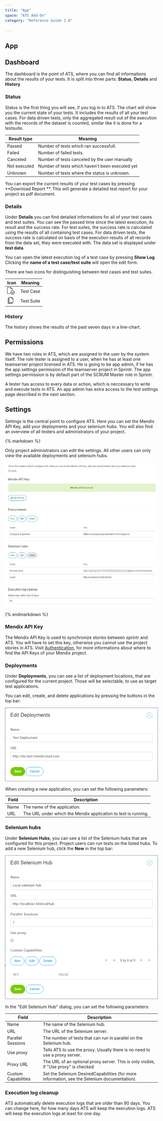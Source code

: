 ```yaml
---
title: "App"
space: "ATS Add-On"
category: "Reference Guide 2.0"

---
```


## App

## Dashboard

The dashboard is the point of ATS, where you can find all informations about the results of your tests. It is split into three parts: **Status**, **Details** and **History**

### Status

Status is the first thing you will see, if you log in to ATS. The chart will show you the current state of your tests.
It includes the results of all your test cases. For data driven tests, only the aggregated result out of the execution with the records of the dataset is counted, similar like it is done for a testsuite.

| Result type  | Meaning                                  |
| ------------ | ---------------------------------------- |
| Passed       | Number of tests which ran successfull.   |
| Failed       | Number of failed tests.                  |
| Canceled     | Number of tests canceled by the user manually |
| Not executed | Number of tests which haven't been executed yet |
| Unknown      | Number of tests where the status is unknown. |

You can export the current results of your test cases by pressing **Download Report **. This will generate a detailed test report for your project as pdf document. 

### Details
Under **Details** you can find detailed informations for all of your test cases and test suites. You can see the passed time since the latest execution, its result and the success rate. For test suites, the success rate is calculated using the results of all containing test cases. For data driven tests, the success rate is calculated on basis of the execution results of all records from the data set, they were executed with. The data set is displayed under **test data**.

You can open the latest execution log of a test case by pressing **Show Log**. Clicking the **name of a test case/test suite** will open the edit form. 

There are two icons for distinguishing between test cases and test suites.

| Icon                                     | Meaning    |
| ---------------------------------------- | ---------- |
| ![Test Case](attachments/project/test-case-icon.png) | Test Case  |
| ![Test Suite](attachments/project/test-suite-icon.png) | Test Suite |

### History
The history shows the results of the past seven days in a line-chart. 

## Permissions
We have two roles in ATS, which are assigned to the user by the system itself. The role tester is assigned to a user, when he has at least one teamserver project licensed in ATS. He is going to be app admin, if he has the app settings permission of the teamserver project in Sprintr. The app settings permission is by default part of the SCRUM Master role in Sprintr.

A tester has access to every data or action, which is neccessary to write and execute tests in ATS. 
An app admin has extra access to the test settings page described in the next section. 

## Settings
Settings is the central point to configure ATS. Here you can set the Mendix API Key, add your deployments and your selenium hubs. You will also find an overview of all testers and administrators of your project. 

<div class="alert alert-warning">{% markdown %}

Only project administrators can edit the settings. All other users can only view the available deployments and selenium hubs.

![Settings](attachments/project/settings.JPG)

{% endmarkdown %}</div>

### Mendix API Key
The Mendix API Key is used to synchronize stories between sprintr and ATS.
You will have to set this key, otherwise you cannot use the project stories in ATS.
Visit [Authentication](../apidocs/authentication), for more informations about where to find the API Keys of your Mendix project.

### Deployments

Under **Deployments**, you can see a list of deployment locations, that are configured for the current project. Those will be selectable, to use as target test applications.

You can edit, create, and delete applications by pressing the buttons in the top bar:

![New Application Dialog](attachments/project/deployments.png)

When creating a new application, you can set the following parameters:

| Field | Description                              |
| ----- | ---------------------------------------- |
| Name  | The name of the application.             |
| URL   | The URL under which the Mendix application to test is running. |

### Selenium hubs

Under **Selenium Hubs**, you can see a list of the Selenium hubs that are configured for this project. Project users can run tests on the listed hubs. To add a new Selenium hub, click the **New** in the top bar:

![Edit Selenium hub dialog](attachments/project/selenium-hub.png)

In the "Edit Selenium Hub" dialog, you can set the following parameters:

| Field               | Description                              |
| ------------------- | ---------------------------------------- |
| Name                | The name of the Selenium hub.            |
| URL                 | The URL of the Selenium server.          |
| Parallel Sessions   | The number of tests that can run in parallel on the Selenium hub. |
| Use proxy           | Tells ATS to use the proxy. Usually there is no need to use a proxy server. |
| Proxy URL           | The URL of an optional proxy server. This is only visible, if "Use proxy" is checked |
| Custom Capabilities | Set the Selenium DesiredCapabilities (for more information, see the Selenium documentation). |

### Execution log cleanup

ATS automatically delete execution logs that are older than 90 days. You can change here, for how many days ATS will keep the execution logs. ATS will keep the execution logs at least for one day.
